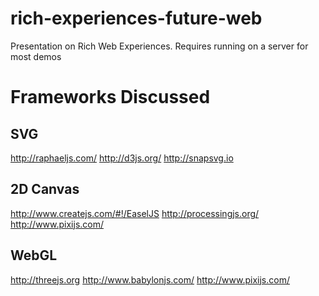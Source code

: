 rich-experiences-future-web
============================
Presentation on Rich Web Experiences.
Requires running on a server for most demos

Frameworks Discussed
====================

SVG
---
http://raphaeljs.com/
http://d3js.org/
http://snapsvg.io

2D Canvas
---------
http://www.createjs.com/#!/EaselJS
http://processingjs.org/
http://www.pixijs.com/

WebGL
-----
http://threejs.org
http://www.babylonjs.com/
http://www.pixijs.com/
